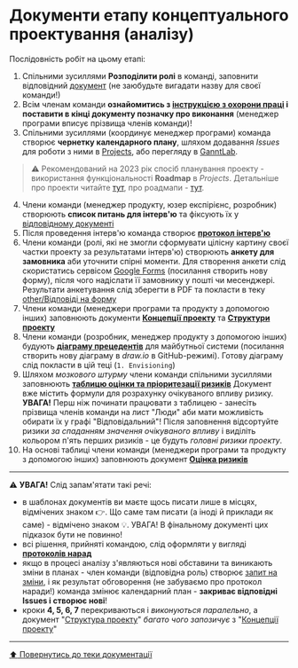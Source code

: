 # Документи етапу концептуального проектування (аналізу)

Послідовність робіт на цьому етапі:

1. Спільними зусиллями **Розподілити ролі** в команді, заповнити відповідний [документ](/docs/1.Envisioning/team.md) (не заюбудьте вигадати назву для своєї команди!)
2. Всім членам команди **ознайомитись з [інструкцією з охорони праці](/docs/1.Envisioning/other/safety.md) і поставити в кінці документу позначку про виконання** (менеджер програми вписує прізвища членів команди)!
3. Спільними зусиллями (координує менеджер програми) команда створює **чернетку календарного плану**, шляхом додавання *Issues* для роботи з ними в [Projects](https://github.com/users/TeslenkoPavlo/projects/2), або перегляду в [GanntLab](https://app.ganttlab.com/).

<!--:warning: **Увага!** почати треба зі створення *Milestones* для всіх п'яти етапів проекту, після чого додати всі проектні завдання у вигляді *Issues*, з датами початку і кінця в описі:
```
GanttStart: 2020-04-27
GanttDue: 2020-05-08
```
>Ви можете задати `GanttStart` та `GanttDue` *з точністю до секунди*, наприклад, `2020-06-20T14:00:00+02:00` для нашого часового поясу (UTC+2).

>*Ви також маєте створити проект** на основі шаблона *Board* , додати ще одну доріжку й переймунувати їх аби отримати доріжки "*До виконання*", "*В процесі*", "*Перевіряється*", "*Виконано*", і **додати всі Issues до доріжки "В процесі"**-->

>:warning: Рекомендований на 2023 рік спосіб планування проекту - використання функціональності **Roadmap** в *Projects*. Детальніше про проекти читайте [тут](https://docs.github.com/en/issues/planning-and-tracking-with-projects), про роадмапи - [тут](https://docs.github.com/en/issues/planning-and-tracking-with-projects/customizing-views-in-your-project/customizing-the-roadmap-layout).

4. Члени команди (менеджер продукту, юзер експірієнс, розробник) створюють **список питань для інтерв'ю** та фіксують їх у [відповідному документі](/docs/1.Envisioning/other/Список%20питань%20(інтерв'ю).md)
5. Після проведення інтерв'ю команда створює **[протокол інтерв'ю](/docs/1.Envisioning/other/Протокол%20інтерв'ю.md)**
6. Члени команди (ролі, які не змогли сформувати цілісну картину своєї частки проекту за результатами інтерв'ю) створюють **анкету для замовника** аби уточнити спірні моменти. Для створення анкети слід скористатись сервісом [Google Forms](https://forms.new/) (посилання створить нову форму), після чого надіслати її замовнику у пошті чи месенджері. Результати анкетування слід зберегти в PDF та покласти в теку [other/Відповіді на форму](https://github.com/TeslenkoPavlo/SE-practice/blob/main/docs/1.Envisioning/other/%D0%92%D1%96%D0%B4%D0%BF%D0%BE%D0%B2%D1%96%D0%B4%D1%96%20%D0%BD%D0%B0%20%D1%84%D0%BE%D1%80%D0%BC%D1%83.pdf)
7. Члени команди (менеджери програми та продукту з допомогою інших) заповнюють документи **[Концепції проекту](/docs/1.Envisioning/%D0%9A%D0%BE%D0%BD%D1%86%D0%B5%D0%BF%D1%86%D1%96%D1%8F%20%D0%BF%D1%80%D0%BE%D0%B5%D0%BA%D1%82%D1%83.md)** та **[Cтруктури проекту](/docs/1.Envisioning/%D0%A1%D1%82%D1%80%D1%83%D0%BA%D1%82%D1%83%D1%80%D0%B0%20%D0%BF%D1%80%D0%BE%D0%B5%D0%BA%D1%82%D1%83.md)**
8. Члени команди (розробник, менеджер продукту з допомогою інших) будують **[діаграму прецедентів](https://github.com/TeslenkoPavlo/SE-practice/blob/main/docs/1.Envisioning/CaseDiagram2.drawio.png)** для майбутньої системи (посилання створить нову діаграму в *draw.io* в GitHub-режимі). Готову діаграму слід покласти в цій теці (````1. Envisioning````)
9.  Шляхом *мозкового штурму* члени команди спільними зусиллями заповнюють **[таблицю оцінки та пріоритезації ризиків](https://github.com/TeslenkoPavlo/SE-practice/blob/main/docs/1.Envisioning/other/%D0%90%D0%BD%D0%B0%D0%BB%D1%96%D0%B7%20%D0%BF%D1%80%D0%BE%D0%B5%D0%BA%D1%82%D0%BD%D0%B8%D1%85%20%D1%80%D0%B8%D0%B7%D0%B8%D0%BA%D1%96%D0%B2%20%D0%A2%D0%B5%D1%81%D0%BB%D0%B5%D0%BD%D0%BA%D0%BE.xlsx)** Документ вже містить формули для розрахунку очікуваного впливу ризику. <br>**УВАГА!** Перш ніж починати працювати з таблицею - занесіть прізвища членів команди на лист "Люди" аби мати можливість обирати їх у графі "Відповідальний"! Після заповнення відсортуйте ризики *за спаданням значення очікуваного впливу* і виділіть кольором п'ять перших ризиків - це будуть *головні ризики проекту*. 
10.  На основі таблиці члени команди (менеджери програми та продукту з допомогою інших) заповнюють документ **[Оцінка ризиків](/docs/1.Envisioning/%D0%9E%D1%86%D1%96%D0%BD%D0%BA%D0%B0%20%D1%80%D0%B8%D0%B7%D0%B8%D0%BA%D1%96%D0%B2.md)**

---

:warning: **УВАГА!**
Слід запам'ятати такі речі:
* в шаблонах документів ви маєте щось писати лише в місцях, відмічених знаком :point_right:. Що саме там писати (а іноді й приклади як саме) - відмічено знаком :bulb:. УВАГА! В фінальному документі цих підказок бути не повинно!
* всі рішення, прийняті командою, слід оформляти у вигляді **[протоколів нарад](/docs/1.Envisioning/other/%D0%91%D0%BB%D0%B0%D0%BD%D0%BA%20%D0%BF%D1%80%D0%BE%D1%82%D0%BE%D0%BA%D0%BE%D0%BB%D1%83%20%D0%BD%D0%B0%D1%80%D0%B0%D0%B4%D0%B8.md)**  
* якщо в процесі аналізу з'являються нові обставини та виникають зміни в планах - член команди (відповідна роль) створює [запит на зміни](/docs/1.Envisioning/other/%D0%A4%D0%BE%D1%80%D0%BC%D0%B0%20%D0%B7%D0%B0%D0%BF%D0%B8%D1%82%D1%83%20%D0%BD%D0%B0%20%D0%B7%D0%BC%D1%96%D0%BD%D0%B8.md), і як результат обговорення (не забуваємо про протокол наради!) команда змінює календарний план - **закриває відповідні Issues і створює нові**!
* кроки **4, 5, 6, 7** перекриваються і *виконуються паралельно*, а документ "[Структура проекту](/docs/1.Envisioning/%D0%A1%D1%82%D1%80%D1%83%D0%BA%D1%82%D1%83%D1%80%D0%B0%20%D0%BF%D1%80%D0%BE%D0%B5%D0%BA%D1%82%D1%83.md)" *багато чого запозичує* з "[Концепції проекту](/docs/1.Envisioning/%D0%9A%D0%BE%D0%BD%D1%86%D0%B5%D0%BF%D1%86%D1%96%D1%8F%20%D0%BF%D1%80%D0%BE%D0%B5%D0%BA%D1%82%D1%83.md)"

---
[:arrow_up: Повернутись до теки документації](/docs/README.md)
